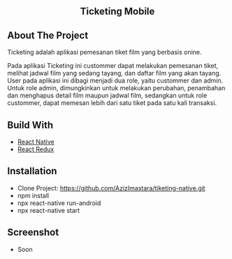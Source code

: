<div align="center">
  </a>
  <h2 align="center">Ticketing Mobile</h2>
</div>

## About The Project

Ticketing adalah aplikasi pemesanan tiket film yang berbasis onine.

Pada aplikasi Ticketing ini custommer dapat melakukan pemesanan tiket, melihat jadwal film yang sedang tayang, dan daftar film yang akan tayang. User pada aplikasi ini dibagi menjadi dua role, yaitu custommer dan admin. Untuk role admin, dimungkinkan untuk melakukan perubahan, penambahan dan menghapus detail film maupun jadwal film, sedangkan untuk role custommer, dapat memesan lebih dari satu tiket pada satu kali transaksi.

## Build With

- [React Native](https://reactnative.dev/)
- [React Redux](https://react-redux.js.org/introduction/getting-started)

## Installation

- Clone Project: https://github.com/AzizImastara/tiketing-native.git
- npm install
- npx react-native run-android
- npx react-native start

## Screenshot

- Soon
